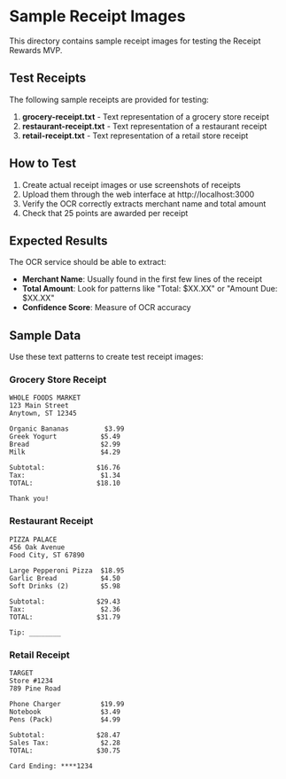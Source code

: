# Sample Receipt Images

This directory contains sample receipt images for testing the Receipt Rewards MVP.

## Test Receipts

The following sample receipts are provided for testing:

1. **grocery-receipt.txt** - Text representation of a grocery store receipt
2. **restaurant-receipt.txt** - Text representation of a restaurant receipt  
3. **retail-receipt.txt** - Text representation of a retail store receipt

## How to Test

1. Create actual receipt images or use screenshots of receipts
2. Upload them through the web interface at http://localhost:3000
3. Verify the OCR correctly extracts merchant name and total amount
4. Check that 25 points are awarded per receipt

## Expected Results

The OCR service should be able to extract:
- **Merchant Name**: Usually found in the first few lines of the receipt
- **Total Amount**: Look for patterns like "Total: $XX.XX" or "Amount Due: $XX.XX"
- **Confidence Score**: Measure of OCR accuracy

## Sample Data

Use these text patterns to create test receipt images:

### Grocery Store Receipt
```
WHOLE FOODS MARKET
123 Main Street
Anytown, ST 12345

Organic Bananas         $3.99
Greek Yogurt           $5.49
Bread                  $2.99
Milk                   $4.29

Subtotal:             $16.76
Tax:                   $1.34
TOTAL:                $18.10

Thank you!
```

### Restaurant Receipt
```
PIZZA PALACE
456 Oak Avenue
Food City, ST 67890

Large Pepperoni Pizza  $18.95
Garlic Bread           $4.50
Soft Drinks (2)        $5.98

Subtotal:             $29.43
Tax:                   $2.36
TOTAL:                $31.79

Tip: ________
```

### Retail Receipt
```
TARGET
Store #1234
789 Pine Road

Phone Charger          $19.99
Notebook               $3.49
Pens (Pack)            $4.99

Subtotal:             $28.47
Sales Tax:             $2.28
TOTAL:                $30.75

Card Ending: ****1234
```